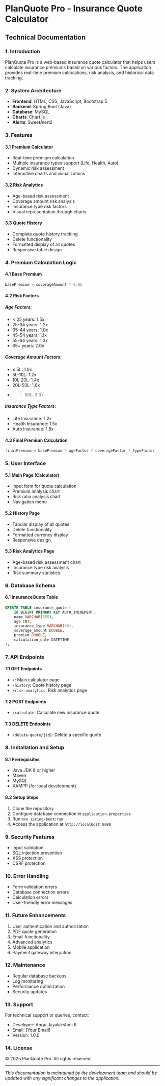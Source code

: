 # PlanQuote Pro - Insurance Quote Calculator
## Technical Documentation

### 1. Introduction
PlanQuote Pro is a web-based insurance quote calculator that helps users calculate insurance premiums based on various factors. The application provides real-time premium calculations, risk analysis, and historical data tracking.

### 2. System Architecture
- **Frontend**: HTML, CSS, JavaScript, Bootstrap 5
- **Backend**: Spring Boot (Java)
- **Database**: MySQL
- **Charts**: Chart.js
- **Alerts**: SweetAlert2

### 3. Features

#### 3.1 Premium Calculator
- Real-time premium calculation
- Multiple insurance types support (Life, Health, Auto)
- Dynamic risk assessment
- Interactive charts and visualizations

#### 3.2 Risk Analytics
- Age-based risk assessment
- Coverage amount risk analysis
- Insurance type risk factors
- Visual representation through charts

#### 3.3 Quote History
- Complete quote history tracking
- Delete functionality
- Formatted display of all quotes
- Responsive table design

### 4. Premium Calculation Logic

#### 4.1 Base Premium
```java
basePremium = coverageAmount * 0.05
```

#### 4.2 Risk Factors

##### Age Factors:
- < 25 years: 1.5x
- 25-34 years: 1.2x
- 35-44 years: 1.0x
- 45-54 years: 1.1x
- 55-64 years: 1.3x
- 65+ years: 2.0x

##### Coverage Amount Factors:
- ≤ 5L: 1.0x
- 5L-10L: 1.2x
- 10L-20L: 1.4x
- 20L-50L: 1.6x
- > 50L: 2.0x

##### Insurance Type Factors:
- Life Insurance: 1.2x
- Health Insurance: 1.5x
- Auto Insurance: 1.8x

#### 4.3 Final Premium Calculation
```java
finalPremium = basePremium * ageFactor * coverageFactor * typeFactor
```

### 5. User Interface

#### 5.1 Main Page (Calculator)
- Input form for quote calculation
- Premium analysis chart
- Risk ratio analysis chart
- Navigation menu

#### 5.2 History Page
- Tabular display of all quotes
- Delete functionality
- Formatted currency display
- Responsive design

#### 5.3 Risk Analytics Page
- Age-based risk assessment chart
- Insurance type risk analysis
- Risk summary statistics

### 6. Database Schema

#### 6.1 InsuranceQuote Table
```sql
CREATE TABLE insurance_quote (
    id BIGINT PRIMARY KEY AUTO_INCREMENT,
    name VARCHAR(255),
    age INT,
    insurance_type VARCHAR(50),
    coverage_amount DOUBLE,
    premium DOUBLE,
    calculation_date DATETIME
);
```

### 7. API Endpoints

#### 7.1 GET Endpoints
- `/`: Main calculator page
- `/history`: Quote history page
- `/risk-analytics`: Risk analytics page

#### 7.2 POST Endpoints
- `/calculate`: Calculate new insurance quote

#### 7.3 DELETE Endpoints
- `/delete-quote/{id}`: Delete a specific quote

### 8. Installation and Setup

#### 8.1 Prerequisites
- Java JDK 8 or higher
- Maven
- MySQL
- XAMPP (for local development)

#### 8.2 Setup Steps
1. Clone the repository
2. Configure database connection in `application.properties`
3. Run `mvn spring-boot:run`
4. Access the application at `http://localhost:8080`

### 9. Security Features
- Input validation
- SQL injection prevention
- XSS protection
- CSRF protection

### 10. Error Handling
- Form validation errors
- Database connection errors
- Calculation errors
- User-friendly error messages

### 11. Future Enhancements
1. User authentication and authorization
2. PDF quote generation
3. Email functionality
4. Advanced analytics
5. Mobile application
6. Payment gateway integration

### 12. Maintenance
- Regular database backups
- Log monitoring
- Performance optimization
- Security updates

### 13. Support
For technical support or queries, contact:
- Developer: Angu Jayalakshmi R
- Email: [Your Email]
- Version: 1.0.0

### 14. License
© 2025 PlanQuote Pro. All rights reserved.

---

*This documentation is maintained by the development team and should be updated with any significant changes to the application.* 